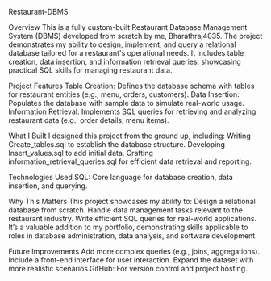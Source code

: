 Restaurant-DBMS

Overview
This is a fully custom-built Restaurant Database Management System (DBMS) developed from scratch by me, Bharathraj4035. The project demonstrates my ability to design, implement, and query a relational database tailored for a restaurant's operational needs. It includes table creation, data insertion, and information retrieval queries, showcasing practical SQL skills for managing restaurant data.

Project Features
Table Creation: Defines the database schema with tables for restaurant entities (e.g., menu, orders, customers).
Data Insertion: Populates the database with sample data to simulate real-world usage.
Information Retrieval: Implements SQL queries for retrieving and analyzing restaurant data (e.g., order details, menu items).

What I Built
I designed this project from the ground up, including:
Writing Create_tables.sql to establish the database structure.
Developing Insert_values.sql to add initial data.
Crafting information_retrieval_queries.sql for efficient data retrieval and reporting.

Technologies Used
SQL: Core language for database creation, data insertion, and querying.


Why This Matters
This project showcases my ability to:
Design a relational database from scratch.
Handle data management tasks relevant to the restaurant industry.
Write efficient SQL queries for real-world applications.
It’s a valuable addition to my portfolio, demonstrating skills applicable to roles in database administration, data analysis, and software development.

Future Improvements
Add more complex queries (e.g., joins, aggregations).
Include a front-end interface for user interaction.
Expand the dataset with more realistic scenarios.GitHub: For version control and project hosting.
